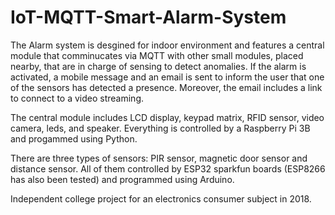# IoT-MQTT-Smart-Alarm-System
The Alarm system is desgined for indoor environment and features a central module that comminucates via MQTT with other small modules, placed nearby, that are in charge of sensing to detect anomalies. If the alarm is activated, a mobile message and an email is sent to inform the user that one of the sensors has detected a presence. Moreover, the email includes a link to connect to a video streaming.

The central module includes LCD display, keypad matrix, RFID sensor, video camera, leds, and speaker. Everything is controlled by a Raspberry Pi 3B and progammed using Python.

There are three types of sensors: PIR sensor, magnetic door sensor and distance sensor. All of them controlled by ESP32 sparkfun boards (ESP8266 has also been tested) and programmed using Arduino. 

Independent college project for an electronics consumer subject in 2018.
